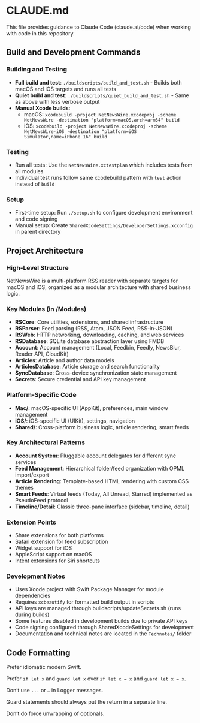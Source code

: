 # CLAUDE.md

This file provides guidance to Claude Code (claude.ai/code) when working with code in this repository.

## Build and Development Commands

### Building and Testing
- **Full build and test**: `./buildscripts/build_and_test.sh` - Builds both macOS and iOS targets and runs all tests
- **Quiet build and test**: `./buildscripts/quiet_build_and_test.sh` - Same as above with less verbose output
- **Manual Xcode builds**:
  - macOS: `xcodebuild -project NetNewsWire.xcodeproj -scheme NetNewsWire -destination "platform=macOS,arch=arm64" build`
  - iOS: `xcodebuild -project NetNewsWire.xcodeproj -scheme NetNewsWire-iOS -destination "platform=iOS Simulator,name=iPhone 16" build`

### Testing
- Run all tests: Use the `NetNewsWire.xctestplan` which includes tests from all modules
- Individual test runs follow same xcodebuild pattern with `test` action instead of `build`

### Setup
- First-time setup: Run `./setup.sh` to configure development environment and code signing
- Manual setup: Create `SharedXcodeSettings/DeveloperSettings.xcconfig` in parent directory

## Project Architecture

### High-Level Structure
NetNewsWire is a multi-platform RSS reader with separate targets for macOS and iOS, organized as a modular architecture with shared business logic.

### Key Modules (in /Modules)
- **RSCore**: Core utilities, extensions, and shared infrastructure
- **RSParser**: Feed parsing (RSS, Atom, JSON Feed, RSS-in-JSON)
- **RSWeb**: HTTP networking, downloading, caching, and web services
- **RSDatabase**: SQLite database abstraction layer using FMDB
- **Account**: Account management (Local, Feedbin, Feedly, NewsBlur, Reader API, CloudKit)
- **Articles**: Article and author data models
- **ArticlesDatabase**: Article storage and search functionality
- **SyncDatabase**: Cross-device synchronization state management
- **Secrets**: Secure credential and API key management

### Platform-Specific Code
- **Mac/**: macOS-specific UI (AppKit), preferences, main window management
- **iOS/**: iOS-specific UI (UIKit), settings, navigation
- **Shared/**: Cross-platform business logic, article rendering, smart feeds

### Key Architectural Patterns
- **Account System**: Pluggable account delegates for different sync services
- **Feed Management**: Hierarchical folder/feed organization with OPML import/export
- **Article Rendering**: Template-based HTML rendering with custom CSS themes
- **Smart Feeds**: Virtual feeds (Today, All Unread, Starred) implemented as PseudoFeed protocol
- **Timeline/Detail**: Classic three-pane interface (sidebar, timeline, detail)

### Extension Points
- Share extensions for both platforms
- Safari extension for feed subscription
- Widget support for iOS
- AppleScript support on macOS
- Intent extensions for Siri shortcuts

### Development Notes
- Uses Xcode project with Swift Package Manager for module dependencies
- Requires `xcbeautify` for formatted build output in scripts
- API keys are managed through buildscripts/updateSecrets.sh (runs during builds)
- Some features disabled in development builds due to private API keys
- Code signing configured through SharedXcodeSettings for development
- Documentation and technical notes are located in the `Technotes/` folder

## Code Formatting

Prefer idiomatic modern Swift.

Prefer `if let x` and `guard let x` over `if let x = x` and `guard let x = x`.

Don’t use `...` or `…` in Logger messages.

Guard statements should always put the return in a separate line.

Don’t do force unwrapping of optionals.

